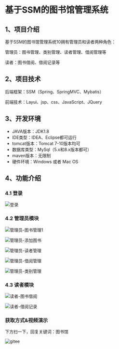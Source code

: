 # 基于SSM的图书馆管理系统



## 1、项目介绍

基于SSM的图书馆管理系统10拥有管理员和读者两种角色：

管理员：图书管理、类别管理、读者管理、借阅管理等

读者：图书借阅、借阅记录等


## 2、项目技术

后端框架：SSM（Spring、SpringMVC、Mybatis）

前端技术：Layui、jsp、css、JavaScript、JQuery

## 3、开发环境

- JAVA版本：JDK1.8
- IDE类型：IDEA、Eclipse都可运行
- tomcat版本：Tomcat 7-10版本均可
- 数据库类型：MySql（5.x和8.x版本都可） 
- maven版本：无限制
- 硬件环境：Windows 或者 Mac OS


## 4、功能介绍

### 4.1 登录

![登录](https://project-images-1256969109.cos.ap-chongqing.myqcloud.com/Typora-Images/202207162326627.jpg)

### 4.2 管理员模块

![管理员-图书管理1](https://project-images-1256969109.cos.ap-chongqing.myqcloud.com/Typora-Images/202207162328878.jpg)

![管理员-添加图书](https://project-images-1256969109.cos.ap-chongqing.myqcloud.com/Typora-Images/202207162327705.jpg)

![管理员-读者管理](https://project-images-1256969109.cos.ap-chongqing.myqcloud.com/Typora-Images/202207162327245.jpg)

![管理员-借阅管理](https://project-images-1256969109.cos.ap-chongqing.myqcloud.com/Typora-Images/202207162327491.jpg)

![管理员-类别管理](https://project-images-1256969109.cos.ap-chongqing.myqcloud.com/Typora-Images/202207162327367.jpg)

### 4.3 读者模块

![读者-图书借阅](https://project-images-1256969109.cos.ap-chongqing.myqcloud.com/Typora-Images/202207162327793.jpg)

![读者-借阅记录](https://project-images-1256969109.cos.ap-chongqing.myqcloud.com/Typora-Images/202207162327408.jpeg)

### 获取方式&视频演示

下方扫一下，回复关键词：图书馆

![gitee](https://project-images-1256969109.cos.ap-chongqing.myqcloud.com/Typora-Images/202309291447341.png)
